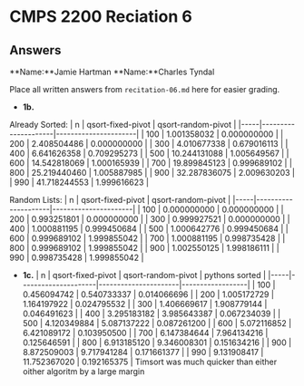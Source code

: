 # CMPS 2200 Reciation 6
## Answers

**Name:**Jamie Hartman
**Name:**Charles Tyndal


Place all written answers from `recitation-06.md` here for easier grading.







- **1b.**

Already Sorted: 
|   n |   qsort-fixed-pivot |   qsort-random-pivot |
|-----|---------------------|----------------------|
| 100 |         1.001358032 |          0.000000000 |
| 200 |         2.408504486 |          0.000000000 |
| 300 |         4.010677338 |          0.679016113 |
| 400 |         6.641626358 |          0.709295273 |
| 500 |        10.244131088 |          1.005649567 |
| 600 |        14.542818069 |          1.000165939 |
| 700 |        19.899845123 |          0.999689102 |
| 800 |        25.219440460 |          1.005887985 |
| 900 |        32.287836075 |          2.009630203 |
| 990 |        41.718244553 |          1.999616623 |

Random Lists:
|   n |   qsort-fixed-pivot |   qsort-random-pivot |
|-----|---------------------|----------------------|
| 100 |         0.000000000 |          0.000000000 |
| 200 |         0.993251801 |          0.000000000 |
| 300 |         0.999927521 |          0.000000000 |
| 400 |         1.000881195 |          0.999450684 |
| 500 |         1.000642776 |          0.999450684 |
| 600 |         0.999689102 |          1.999855042 |
| 700 |         1.000881195 |          0.998735428 |
| 800 |         0.999689102 |          1.999855042 |
| 900 |         1.002550125 |          1.998186111 |
| 990 |         0.998735428 |          1.999855042 |



- **1c.**
|   n |   qsort-fixed-pivot |   qsort-random-pivot |   pythons sorted |
|-----|---------------------|----------------------|------------------|
| 100 |         0.456094742 |          0.540733337 |      0.014066696 |
| 200 |         1.005172729 |          1.164197922 |      0.024795532 |
| 300 |         1.406669617 |          1.908779144 |      0.046491623 |
| 400 |         3.295183182 |          3.985643387 |      0.067234039 |
| 500 |         4.120349884 |          5.087137222 |      0.087261200 |
| 600 |         5.072116852 |          6.421089172 |      0.103950500 |
| 700 |         6.147384644 |          7.964134216 |      0.125646591 |
| 800 |         6.913185120 |          9.346008301 |      0.151634216 |
| 900 |         8.872509003 |          9.717941284 |      0.171661377 |
| 990 |         9.131908417 |         11.752367020 |      0.192165375 |
Timsort was much quicker than either oither algoritm by a large margin